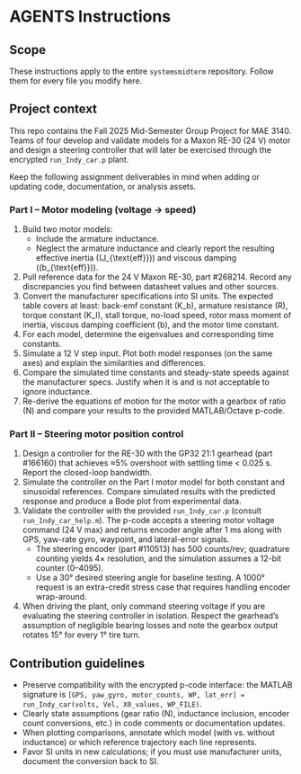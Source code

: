 # AGENTS Instructions

## Scope
These instructions apply to the entire `systemsmidterm` repository. Follow them for every file you modify here.

## Project context
This repo contains the Fall 2025 Mid-Semester Group Project for MAE 3140. Teams of four develop and validate models for a Maxon RE-30 (24 V) motor and design a steering controller that will later be exercised through the encrypted `run_Indy_car.p` plant.

Keep the following assignment deliverables in mind when adding or updating code, documentation, or analysis assets.

### Part I – Motor modeling (voltage → speed)
1. Build two motor models:
   - Include the armature inductance.
   - Neglect the armature inductance and clearly report the resulting effective inertia (\(J_{\text{eff}}\)) and viscous damping (\(b_{\text{eff}}\)).
2. Pull reference data for the 24 V Maxon RE-30, part #268214. Record any discrepancies you find between datasheet values and other sources.
3. Convert the manufacturer specifications into SI units. The expected table covers at least: back-emf constant \(K_b\), armature resistance \(R\), torque constant \(K_I\), stall torque, no-load speed, rotor mass moment of inertia, viscous damping coefficient \(b\), and the motor time constant.
4. For each model, determine the eigenvalues and corresponding time constants.
5. Simulate a 12 V step input. Plot both model responses (on the same axes) and explain the similarities and differences.
6. Compare the simulated time constants and steady-state speeds against the manufacturer specs. Justify when it is and is not acceptable to ignore inductance.
7. Re-derive the equations of motion for the motor with a gearbox of ratio \(N\) and compare your results to the provided MATLAB/Octave p-code.

### Part II – Steering motor position control
1. Design a controller for the RE-30 with the GP32 21:1 gearhead (part #166160) that achieves ≈5% overshoot with settling time < 0.025 s. Report the closed-loop bandwidth.
2. Simulate the controller on the Part I motor model for both constant and sinusoidal references. Compare simulated results with the predicted response and produce a Bode plot from experimental data.
3. Validate the controller with the provided `run_Indy_car.p` (consult `run_Indy_car_help.m`). The p-code accepts a steering motor voltage command (24 V max) and returns encoder angle after 1 ms along with GPS, yaw-rate gyro, waypoint, and lateral-error signals.
   - The steering encoder (part #110513) has 500 counts/rev; quadrature counting yields 4× resolution, and the simulation assumes a 12-bit counter (0–4095).
   - Use a 30° desired steering angle for baseline testing. A 1000° request is an extra-credit stress case that requires handling encoder wrap-around.
4. When driving the plant, only command steering voltage if you are evaluating the steering controller in isolation. Respect the gearhead’s assumption of negligible bearing losses and note the gearbox output rotates 15° for every 1° tire turn.

## Contribution guidelines
- Preserve compatibility with the encrypted p-code interface: the MATLAB signature is `[GPS, yaw_gyro, motor_counts, WP, lat_err] = run_Indy_car(volts, Vel, X0_values, WP_FILE)`.
- Clearly state assumptions (gear ratio \(N\), inductance inclusion, encoder count conversions, etc.) in code comments or documentation updates.
- When plotting comparisons, annotate which model (with vs. without inductance) or which reference trajectory each line represents.
- Favor SI units in new calculations; if you must use manufacturer units, document the conversion back to SI.
